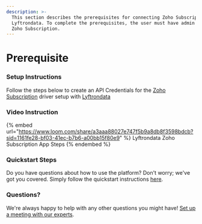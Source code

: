 ```yaml
---
description: >-
  This section describes the prerequisites for connecting Zoho Subscription to
  Lyftrondata. To complete the prerequisites, the user must have admin access to
  Zoho Subscription.
---
```


# Prerequisite

<mark style="color:blue;"></mark>

### Setup Instructions

Follow the steps below to create an API Credentials for the [Zoho Subscription](https://www.lyftrondata.com/integration/business-analytics/zoho-subscription/) driver setup with [Lyftrondata](https://www.lyftrondata.com)

### Video Instruction

{% embed url="https://www.loom.com/share/a3aaa88027e747f5b9a8db8f3598bdcb?sid=1161fe28-bf03-41ec-b7b6-a00bb15f80e9" %}
Lyftrondata Zoho Subscription App Steps
{% endembed %}

### Quickstart Steps

Do you have questions about how to use the platform? Don't worry; we've got you covered. Simply follow the quickstart instructions [here](README.md).

### Questions? <a href="#questions" id="questions"></a>

We're always happy to help with any other questions you might have! [Set up a meeting with our experts](https://www.lyftrondata.com/book-a-meeting/).

